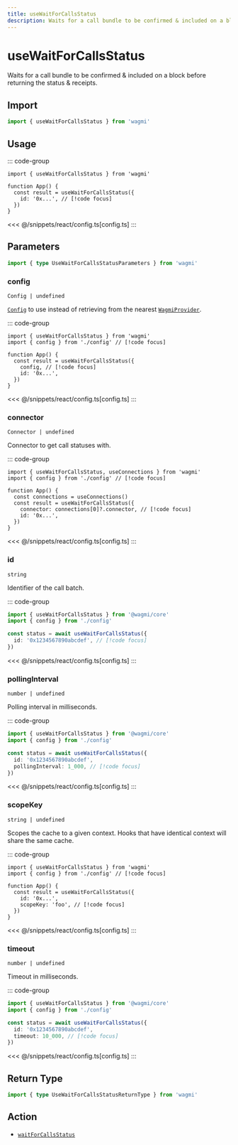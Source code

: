 ```yaml
---
title: useWaitForCallsStatus
description: Waits for a call bundle to be confirmed & included on a block.
---
```


<script setup>
const packageName = 'wagmi'
const actionName = 'waitForCallsStatus'
const typeName = 'WaitForCallsStatus'
const TData = 'WaitForCallsStatusReturnType'
const TError = 'WaitForCallsStatusErrorType'
</script>

# useWaitForCallsStatus

Waits for a call bundle to be confirmed & included on a block before returning the status & receipts.

 

## Import

```ts
import { useWaitForCallsStatus } from 'wagmi'
```

## Usage

::: code-group
```tsx [index.tsx]
import { useWaitForCallsStatus } from 'wagmi'

function App() {
  const result = useWaitForCallsStatus({
    id: '0x...', // [!code focus]
  })
}
```
<<< @/snippets/react/config.ts[config.ts]
:::

## Parameters

```ts
import { type UseWaitForCallsStatusParameters } from 'wagmi'
```

### config

`Config | undefined`

[`Config`](/react/api/createConfig#config) to use instead of retrieving from the nearest [`WagmiProvider`](/react/api/WagmiProvider).

::: code-group
```tsx [index.tsx]
import { useWaitForCallsStatus } from 'wagmi'
import { config } from './config' // [!code focus]

function App() {
  const result = useWaitForCallsStatus({
    config, // [!code focus]
    id: '0x...',
  })
}
```
<<< @/snippets/react/config.ts[config.ts]
:::

### connector

`Connector | undefined`

Connector to get call statuses with.

::: code-group
```tsx [index.tsx]
import { useWaitForCallsStatus, useConnections } from 'wagmi'
import { config } from './config' // [!code focus]

function App() {
  const connections = useConnections()
  const result = useWaitForCallsStatus({
    connector: connections[0]?.connector, // [!code focus]
    id: '0x...',
  })
}
```
<<< @/snippets/react/config.ts[config.ts]
:::

### id

`string`

Identifier of the call batch.

::: code-group
```ts [index.ts]
import { useWaitForCallsStatus } from '@wagmi/core'
import { config } from './config'

const status = await useWaitForCallsStatus({
  id: '0x1234567890abcdef', // [!code focus]
})
```
<<< @/snippets/react/config.ts[config.ts]
:::

### pollingInterval

`number | undefined`

Polling interval in milliseconds.

::: code-group
```ts [index.ts]
import { useWaitForCallsStatus } from '@wagmi/core'
import { config } from './config'

const status = await useWaitForCallsStatus({
  id: '0x1234567890abcdef',
  pollingInterval: 1_000, // [!code focus]
})
```
<<< @/snippets/react/config.ts[config.ts]
:::

### scopeKey

`string | undefined`

Scopes the cache to a given context. Hooks that have identical context will share the same cache.

::: code-group
```tsx [index.tsx]
import { useWaitForCallsStatus } from 'wagmi'
import { config } from './config' // [!code focus]

function App() {
  const result = useWaitForCallsStatus({
    id: '0x...',
    scopeKey: 'foo', // [!code focus]
  })
}
```
<<< @/snippets/react/config.ts[config.ts]
:::

### timeout

`number | undefined`

Timeout in milliseconds.

::: code-group
```ts [index.ts]
import { useWaitForCallsStatus } from '@wagmi/core'
import { config } from './config'

const status = await useWaitForCallsStatus({
  id: '0x1234567890abcdef',
  timeout: 10_000, // [!code focus]
})
```
<<< @/snippets/react/config.ts[config.ts]
:::

<!--@include: @shared/query-options.md-->

## Return Type

```ts
import { type UseWaitForCallsStatusReturnType } from 'wagmi'
```

<!--@include: @shared/query-result.md-->

<!--@include: @shared/query-imports.md-->

## Action

- [`waitForCallsStatus`](https://viem.sh/experimental/eip5792/waitForCallsStatus)